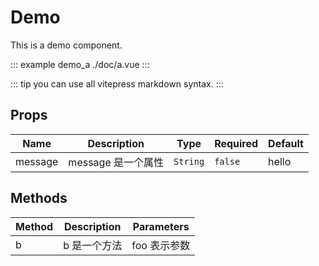 <Start :port="3033" title="本文件由组件 doc 块和注释自动生成，勿直接修改。" />

# Demo

This is a demo component.

::: example demo_a ./doc/a.vue
:::

::: tip
 you can use all vitepress markdown syntax.
:::


## Props

<!-- @vuese:Demo:props:start -->
|Name|Description|Type|Required|Default|
|---|---|---|---|---|
|message|message 是一个属性|`String`|`false`|hello|

<!-- @vuese:Demo:props:end -->


## Methods

<!-- @vuese:Demo:methods:start -->
|Method|Description|Parameters|
|---|---|---|
|b|b 是一个方法|foo 表示参数|

<!-- @vuese:Demo:methods:end -->


